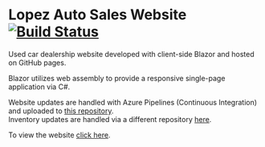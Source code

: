 # Lopez Auto Sales Website [![Build Status](https://dev.azure.com/ismellike0193/ismellike/_apis/build/status/lopezautosales.Lopez-Blazor-Website?branchName=master)](https://dev.azure.com/ismellike0193/ismellike/_build/latest?definitionId=1&branchName=master)
Used car dealership website developed with client-side Blazor and hosted on GitHub pages.

Blazor utilizes web assembly to provide a responsive single-page application via C#.

Website updates are handled with Azure Pipelines (Continuous Integration) and uploaded to [this repository](https://github.com/lopezautosales/lopezautosales.github.io).<br />
Inventory updates are handled via a different repository [here](https://github.com/lopezautosales/Lopez-Cars).

To view the website [click here](http://lopezautosales.com).
